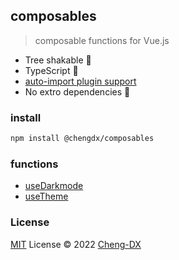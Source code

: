 ## composables
> composable functions for Vue.js
- Tree shakable 🌲
- TypeScript 🦕
- [auto-import plugin support](./src/auto-import-presets/index.md)
- No extro dependencies 🚀

### install
```sh
npm install @chengdx/composables
```

### functions
- [useDarkmode](./src/use-darkmode/index.md)
- [useTheme](./src/use-theme/index.md)

### License
[MIT](./LICENSE) License © 2022 [Cheng-DX](https://github.com/Cheng-DX)
